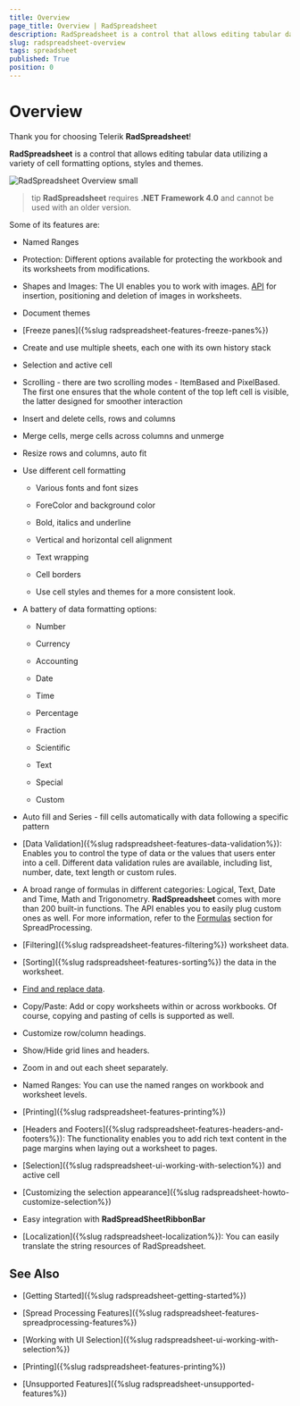 ```yaml
---
title: Overview
page_title: Overview | RadSpreadsheet
description: RadSpreadsheet is a control that allows editing tabular data utilizing a variety of cell formatting options, styles and themes.
slug: radspreadsheet-overview
tags: spreadsheet
published: True
position: 0
---
```


# Overview

Thank you for choosing Telerik __RadSpreadsheet__!

__RadSpreadsheet__ is a control that allows editing tabular data utilizing a variety of cell formatting options, styles and themes. 

![RadSpreadsheet Overview small](images/spreadsheet-overview001.png)

>tip **RadSpreadsheet** requires **.NET Framework 4.0** and cannot be used with an older version. 

Some of its features are:

* Named Ranges

* Protection: Different options available for protecting the workbook and its worksheets from modifications.

* Shapes and Images: The UI enables you to work with images. [API](https://docs.telerik.com/devtools/document-processing/libraries/radspreadprocessing/features/shapes-and-images) for insertion, positioning and deletion of images in worksheets.

* Document themes

* [Freeze panes]({%slug radspreadsheet-features-freeze-panes%})

* Create and use multiple sheets, each one with its own history stack

* Selection and active cell

* Scrolling - there are two scrolling modes - ItemBased and PixelBased. 
        	The first one ensures that the whole content of the top left cell is visible, the latter designed for smoother interaction

* Insert and delete cells, rows and columns

* Merge cells, merge cells across columns and unmerge

* Resize rows and columns, auto fit

* Use different cell formatting

	* Various fonts and font sizes

	* ForeColor and background color

	* Bold, italics and underline

	* Vertical and horizontal cell alignment

	* Text wrapping

	* Cell borders

	* Use cell styles and themes for a more consistent look.

* A battery of data formatting options:

    - Number

    - Currency

    - Accounting

    - Date

    - Time

    - Percentage

    - Fraction

    - Scientific

    - Text

    - Special

    - Custom

* Auto fill and Series - fill cells automatically with data following a specific pattern

* [Data Validation]({%slug radspreadsheet-features-data-validation%}): Enables you to control the type of data or the values that users enter into a cell. Different data validation rules are available, including list, number, date, text length or custom rules.

* A broad range of formulas in different categories: Logical, Text, Date and Time, Math and Trigonometry. **RadSpreadsheet** comes with more than 200 built-in functions. The API enables you to easily plug custom ones as well. For more information, refer to the [Formulas](https://docs.telerik.com/devtools/document-processing/libraries/radspreadprocessing/features/formulas/formulas) section for SpreadProcessing. 

* [Filtering]({%slug radspreadsheet-features-filtering%}) worksheet data.

* [Sorting]({%slug radspreadsheet-features-sorting%}) the data in the worksheet.

* [Find and replace data](https://docs.telerik.com/devtools/document-processing/libraries/radspreadprocessing/features/find-and-replace).

* Copy/Paste: Add or copy worksheets within or across workbooks. Of course, copying and pasting of cells is supported as well.

* Customize row/column headings.

* Show/Hide grid lines and headers.

* Zoom in and out each sheet separately.

* Named Ranges: You can use the named ranges on workbook and worksheet levels.

* [Printing]({%slug radspreadsheet-features-printing%})

* [Headers and Footers]({%slug radspreadsheet-features-headers-and-footers%}): The functionality enables you to add rich text content in the page margins when laying out a worksheet to pages.

* [Selection]({%slug radspreadsheet-ui-working-with-selection%}) and active cell

* [Customizing the selection appearance]({%slug radspreadsheet-howto-customize-selection%})

* Easy integration with __RadSpreadSheetRibbonBar__

* [Localization]({%slug radspreadsheet-localization%}): You can easily translate the string resources of RadSpreadsheet.

## See Also

 * [Getting Started]({%slug radspreadsheet-getting-started%})
 
 * [Spread Processing Features]({%slug radspreadsheet-features-spreadprocessing-features%})
 
 * [Working with UI Selection]({%slug radspreadsheet-ui-working-with-selection%})

 * [Printing]({%slug radspreadsheet-features-printing%})

 * [Unsupported Features]({%slug radspreadsheet-unsupported-features%})
